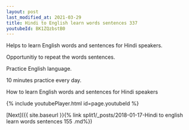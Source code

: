 ```yaml
---
layout: post
last_modified_at: 2021-03-29
title: Hindi to English learn words sentences 337 
youtubeId: BK1ZQzbstB0
---
```

 
 
Helps to learn English words and sentences for Hindi speakers.

Opportunitiy to repeat the words sentences. 

Practice English language. 
 
10 minutes practice every day. 
 
How to learn English words and sentences for Hindi speakers 
 
{% include youtubePlayer.html id=page.youtubeId %}
 
 
[Next]({{ site.baseurl }}{% link  split1/_posts/2018-01-17-Hindi to english learn words sentences 155 .md%})
 
